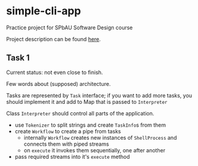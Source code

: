 # simple-cli-app
Practice project for SPbAU Software Design course

Project description can be found [here](https://drive.google.com/file/d/123esKS-QhQxkbQhpobWpvW0HHIRV2jCU/view).

## Task 1 

Current status: not even close to finish.

Few words about (supposed) architecture.

Tasks are represented by `Task` interface; if you want to add more tasks, you should implement it and add to Map that is passed to `Interpreter`

Class `Interpreter` should control all parts of the application. 

* use `Tokenizer` to split strings and create `TaskInfo`s from them
* create `Workflow` to create a pipe from tasks
    * internally `Workflow` creates new instances of `ShellProcess` and connects them with piped streams
    * on `execute` it invokes them sequentially, one after another 
* pass required streams into it's `execute` method

